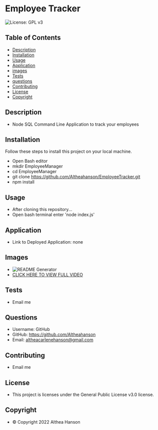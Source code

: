 # Employee Tracker
![License: GPL v3](https://img.shields.io/badge/License-GPLv3-blue.svg)

## Table of Contents
- [Description](#description)
- [Installation](#installation)
- [Usage](#usage)
- [Application](#application)
- [images](#images)
- [Tests](#tests)
- [questions](#questions)
- [Contributing](#contributing)
- [License](#license)
- [Copyright](#copyright)

## Description
- Node SQL Command Line Application to track your employees

## Installation

Follow these steps to install this project on your local machine.
- Open Bash editor
- mkdir EmployeeManager
- cd EmployeeManager
- git clone https://github.com/Altheahanson/EmployeeTracker.git
- npm install

## Usage
- After cloning this repository...
- Open bash terminal enter 'node index.js'

## Application
- Link to Deployed Application: none

## Images
- ![README Generator](./assets/images/EmployeeTracker.gif)
- [CLICK HERE TO VIEW FULL VIDEO](./assets/images/EmployeeTracker.webm)
## Tests
- Email me

## Questions
- Username: GitHub
- GitHub: https://github.com/Altheahanson
- Email: altheacarlenehanson@gmail.com

## Contributing
- Email me


## License
- This project is licenses under the General Public License v3.0 license.


## Copyright
- © Copyright 2022 Althea Hanson